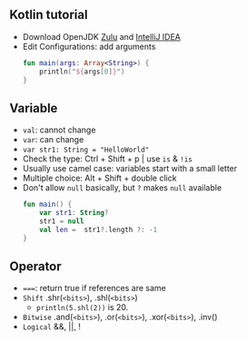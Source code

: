 ## Kotlin tutorial

- Download OpenJDK [Zulu](https://www.azul.com/downloads/zulu-community/?package=jdk) and [IntelliJ IDEA](https://www.jetbrains.com/idea/download/#section=windows)
- Edit Configurations: add arguments
  ```kotlin
  fun main(args: Array<String>) {
      println("${args[0]}")
  }
  ```

## Variable

- `val`: cannot change
- `var`: can change
- `var str1: String = "HelloWorld"`
- Check the type: Ctrl + Shift + p | use `is` & `!is`
- Usually use camel case: variables start with a small letter
- Multiple choice: Alt + Shift + double click
- Don't allow `null` basically, but `?` makes `null` available
  ```kotlin
  fun main() {
      var str1: String?
      str1 = null
      val len =  str1?.length ?: -1
  }
  ```

## Operator

- `===`: return true if references are same
- `Shift` .shr(`<bits>`), .shl(`<bits>`)
  - `println(5.shl(2))` is 20.
- `Bitwise` .and(`<bits>`), .or(`<bits>`), .xor(`<bits>`), .inv()
- `Logical` &&, ||, !

